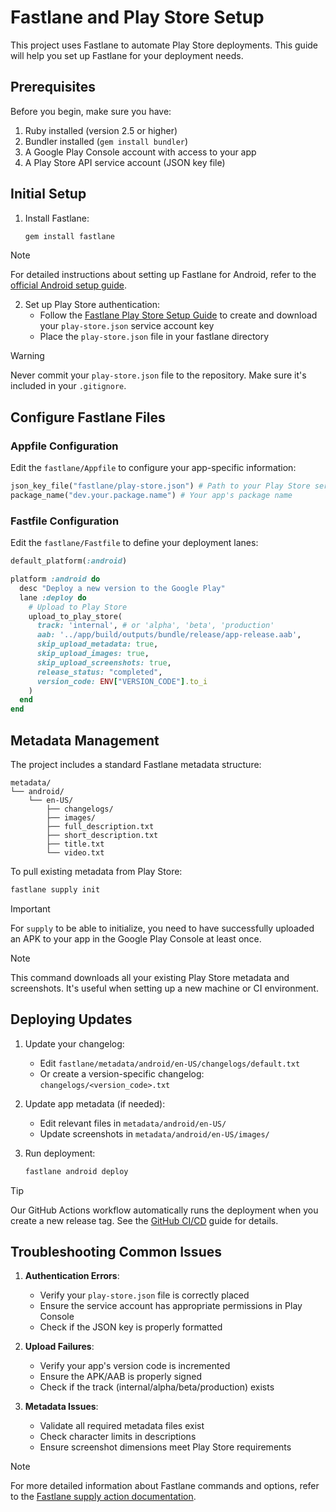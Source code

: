 # Fastlane and Play Store Setup

This project uses Fastlane to automate Play Store deployments. This guide will help you set up Fastlane for your deployment needs.

## Prerequisites

Before you begin, make sure you have:

1. Ruby installed (version 2.5 or higher)
2. Bundler installed (`gem install bundler`)
3. A Google Play Console account with access to your app
4. A Play Store API service account (JSON key file)

## Initial Setup

1. Install Fastlane:
   ```bash
   gem install fastlane
   ```

> [!NOTE]
> For detailed instructions about setting up Fastlane for Android, refer to the [official Android setup guide](https://docs.fastlane.tools/getting-started/android/setup/).

2. Set up Play Store authentication:
   - Follow the [Fastlane Play Store Setup Guide](https://docs.fastlane.tools/actions/upload_to_play_store/) to create and download your `play-store.json` service account key
   - Place the `play-store.json` file in your fastlane directory

> [!WARNING]
> Never commit your `play-store.json` file to the repository. Make sure it's included in your `.gitignore`.

## Configure Fastlane Files

### Appfile Configuration

Edit the `fastlane/Appfile` to configure your app-specific information:

```ruby
json_key_file("fastlane/play-store.json") # Path to your Play Store service account json file
package_name("dev.your.package.name") # Your app's package name
```

### Fastfile Configuration

Edit the `fastlane/Fastfile` to define your deployment lanes:

```ruby
default_platform(:android)

platform :android do
  desc "Deploy a new version to the Google Play"
  lane :deploy do
    # Upload to Play Store
    upload_to_play_store(
      track: 'internal', # or 'alpha', 'beta', 'production'
      aab: '../app/build/outputs/bundle/release/app-release.aab',
      skip_upload_metadata: true,
      skip_upload_images: true,
      skip_upload_screenshots: true,
      release_status: "completed",
      version_code: ENV["VERSION_CODE"].to_i
    )
  end
end
```

## Metadata Management

The project includes a standard Fastlane metadata structure:

```
metadata/
└── android/
    └── en-US/
        ├── changelogs/
        ├── images/
        ├── full_description.txt
        ├── short_description.txt
        ├── title.txt
        └── video.txt
```

To pull existing metadata from Play Store:
```bash
fastlane supply init
```

> [!IMPORTANT]
> For `supply` to be able to initialize, you need to have successfully uploaded an APK to your app in the Google Play Console at least once.

> [!NOTE]
> This command downloads all your existing Play Store metadata and screenshots. It's useful when setting up a new machine or CI environment.

## Deploying Updates

1. Update your changelog:
   - Edit `fastlane/metadata/android/en-US/changelogs/default.txt`
   - Or create a version-specific changelog: `changelogs/<version_code>.txt`

2. Update app metadata (if needed):
   - Edit relevant files in `metadata/android/en-US/`
   - Update screenshots in `metadata/android/en-US/images/`

3. Run deployment:
   ```bash
   fastlane android deploy
   ```

> [!TIP]
> Our GitHub Actions workflow automatically runs the deployment when you create a new release tag. See the [GitHub CI/CD](github.md) guide for details.

## Troubleshooting Common Issues

1. **Authentication Errors**:
   - Verify your `play-store.json` file is correctly placed
   - Ensure the service account has appropriate permissions in Play Console
   - Check if the JSON key is properly formatted

2. **Upload Failures**:
   - Verify your app's version code is incremented
   - Ensure the APK/AAB is properly signed
   - Check if the track (internal/alpha/beta/production) exists

3. **Metadata Issues**:
   - Validate all required metadata files exist
   - Check character limits in descriptions
   - Ensure screenshot dimensions meet Play Store requirements

> [!NOTE]
> For more detailed information about Fastlane commands and options, refer to the [Fastlane supply action documentation](https://docs.fastlane.tools/actions/supply/).